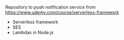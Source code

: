 Repository to push notification service from https://www.udemy.com/course/serverless-framework

- Serverless framework
- SES
- Lambdas in Node.js